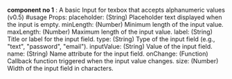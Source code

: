 **component no 1** :
A basic Input for texbox that accepts alphanumeric values (v0.5)
#usage
<BasicInput
        name="myInput"
        type="text"
        placeholder="Enter text here..."
        inputValue={inputValue}
        onChange={handleChange}
        minLength={3}
        maxLength={20}
        size={30}
      />
Props:
placeholder: (String) Placeholder text displayed when the input is empty.
minLength: (Number) Minimum length of the input value.
maxLength: (Number) Maximum length of the input value.
label: (String) Title or label for the input field.
type: (String) Type of the input field (e.g., "text", "password", "email").
inputValue: (String) Value of the input field.
name: (String) Name attribute for the input field.
onChange: (Function) Callback function triggered when the input value changes.
size: (Number) Width of the input field in characters.


